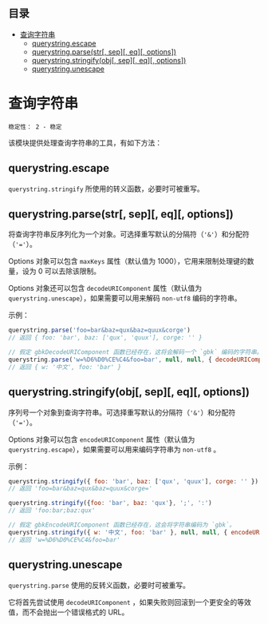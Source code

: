 ## 目录
* [查询字符串](#查询字符串)
  * [querystring.escape](#querystringescape)
  * [querystring.parse(str[, sep][, eq][, options])](#querystringparsestr-sep-eq-options)
  * [querystring.stringify(obj[, sep][, eq][, options])](#querystringstringifyobj-sep-eq-options)
  * [querystring.unescape](#querystringunescape)

# 查询字符串

    稳定性： 2 - 稳定

<!--name=querystring-->

该模块提供处理查询字符串的工具，有如下方法：

## querystring.escape

`querystring.stringify` 所使用的转义函数，必要时可被重写。

## querystring.parse(str[, sep][, eq][, options])

将查询字符串反序列化为一个对象。可选择重写默认的分隔符（`'&'`）和分配符（`'='`）。

Options 对象可以包含 `maxKeys` 属性（默认值为 1000），它用来限制处理键的数量，设为 0 可以去除该限制。

Options 对象还可以包含 `decodeURIComponent` 属性（默认值为 `querystring.unescape`），如果需要可以用来解码 `non-utf8` 编码的字符串。

示例：

```js
querystring.parse('foo=bar&baz=qux&baz=quux&corge')
// 返回 { foo: 'bar', baz: ['qux', 'quux'], corge: '' }

// 假定 gbkDecodeURIComponent 函数已经存在，这将会解码一个 `gbk` 编码的字符串。
querystring.parse('w=%D6%D0%CE%C4&foo=bar', null, null, { decodeURIComponent: gbkDecodeURIComponent })
// 返回 { w: '中文', foo: 'bar' }
```

## querystring.stringify(obj[, sep][, eq][, options])

序列号一个对象到查询字符串。可选择重写默认的分隔符（`'&'`）和分配符（`'='`）。

Options 对象可以包含 `encodeURIComponent` 属性（默认值为 `querystring.escape`），如果需要可以用来编码字符串为 `non-utf8` 。

示例：

```js
querystring.stringify({ foo: 'bar', baz: ['qux', 'quux'], corge: '' })
// 返回 'foo=bar&baz=qux&baz=quux&corge='

querystring.stringify({foo: 'bar', baz: 'qux'}, ';', ':')
// 返回 'foo:bar;baz:qux'

// 假定 gbkEncodeURIComponent 函数已经存在，这会将字符串编码为 `gbk`。
querystring.stringify({ w: '中文', foo: 'bar' }, null, null, { encodeURIComponent: gbkEncodeURIComponent })
// 返回 'w=%D6%D0%CE%C4&foo=bar'
```

## querystring.unescape

`querystring.parse` 使用的反转义函数，必要时可被重写。

它将首先尝试使用 `decodeURIComponent` ，如果失败则回滚到一个更安全的等效值，而不会抛出一个错误格式的 URL。
